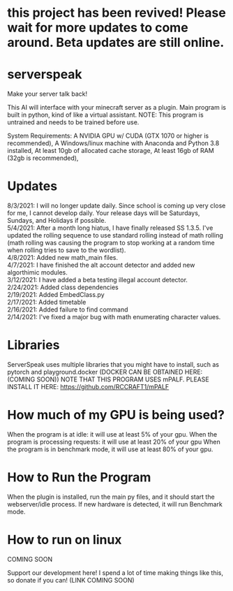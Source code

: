 # this project has been revived! Please wait for more updates to come around. Beta updates are still online.




# serverspeak
Make your server talk back!

This AI will interface with your minecraft server as a plugin.
Main program is built in python, kind of like a virtual assistant.
NOTE: This program is untrained and needs to be trained before use.





System Requirements:
A NVIDIA GPU w/ CUDA (GTX 1070 or higher is recommended),
A Windows/linux machine with Anaconda and Python 3.8 installed,
At least 10gb of allocated cache storage,
At least 16gb of RAM (32gb is recommended),

# Updates
8/3/2021: I will no longer update daily. Since school is coming up very close for me, I cannot develop daily. Your release days will be Saturdays, Sundays, and Holidays if possible.<br> 5/4/2021: After a month long hiatus, I have finally released SS 1.3.5. I've updated the rolling sequence to use standard rolling instead of math rolling (math rolling was causing the program to stop working at a random time when rolling tries to save to the wordlist).<br> 4/8/2021: Added new math_main files.<br> 4/7/2021: I have finished the alt account detector and added new algorthimic modules. <br>3/12/2021: I have added a beta testing illegal account detector.<br> 2/24/2021: Added class dependencies <br> 2/19/2021: Added EmbedClass.py <br> 2/17/2021: Added timetable  <br> 2/16/2021: Added failure to find command <br> 2/14/2021: I've fixed a major bug with math enumerating character values.


# Libraries
ServerSpeak uses multiple libraries that you might have to install, such as
pytorch and playground.docker (DOCKER CAN BE OBTAINED HERE:(COMING SOON)) 
NOTE THAT THIS PROGRAM USES mPALF. PLEASE INSTALL IT HERE: https://github.com/RCCRAFT1/mPALF


# How much of my GPU is being used?
When the program is at idle: it will use at least 5% of your gpu.
When the program is processing requests: it will use at least 20% of your gpu
When the program is in benchmark mode, it will use at least 80% of your gpu.

# How to Run the Program
When the plugin is installed, run the main py files, and it should start the webserver/idle process. If new hardware is detected, it will run Benchmark mode.
# How to run on linux
COMING SOON

Support our development here!
I spend a lot of time making things like this, so donate if you can! (LINK COMING SOON)
